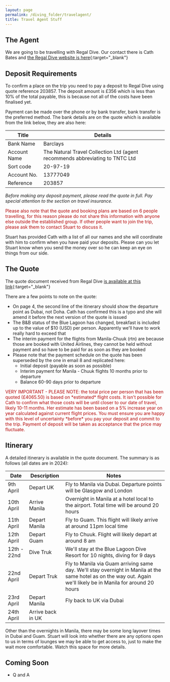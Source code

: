 ```yaml
---
layout: page
permalink: /diving_folder/travelagent/
title: Travel Agent Stuff
---
```


## The Agent

We are going to be travelling with Regal Dive. Our contact there is Cath Bates and [the Regal Dive website is here](https://www.regal-diving.co.uk/){:target="\_blank"}

## Deposit Requirements

To confirm a place on the trip you need to pay a deposit to Regal Dive using quote reference 203857. The deposit amount is £356 which is less than 10% of the total payable, this is because not all of the costs have been finalised yet.

Payment can be made over the phone or by bank transfer, bank transfer is the preferred method. The bank details are on the quote which is available from the link below, they are also here:

| Title | Details |
| ------------ | ------------------------ |
| Bank Name | Barclays |
| Account Name | The Natural Travel Collection Ltd (agent recommends abbreviating to TNTC Ltd |
| Sort code | 20-97-19 |
| Account No. | 13777049 |
| Reference | 203857 |
 
*Before making any deposit payment, please read the quote in full. Pay special attention to the section on travel insurance.* 


<span style="color:#B40404">
Please also note that the quote and booking plans are based on 6 people travelling, for this reason please do not share this information with anyone else outside the established group. If other people want to join the trip, please ask them to contact Stuart to discuss it. 
</span>

Stuart has provided Cath with a list of all our names and she will coordinate with him to confirm when you have paid your deposits. Please can you let Stuart know when you send the money over so he can keep an eye on things from our side.

## The Quote

The quote document received from Regal Dive [is available at this link](https://drive.google.com/file/d/180PEIOMUMiKVHkLoRtyrnRAChZJHsLFy/view?usp=sharing){:target="\_blank"}

There are a few points to note on the quote:
- On page 4, the second line of the itinerary should show the departure point as Dubai, not Doha. Cath has confirmed this is a typo and she will amend it before the next version of the quote is issued
- The B&B status of the Blue Lagoon has changed, breakfast is included up to the value of $10 (USD) per person. Apparently we'll have to work really hard to exceed that
- The interim payment for the flights from Manila-Chuuk (rtn) are because those are booked with United Airlines, they cannot be held without payment and so have to be paid for as soon as they are booked
- Please note that the payment schedule on the quote has been superseded by the one in email 8 and replicated here:
	- Initial deposit (payable as soon as possible)
	- Interim payment for Manila - Chuuk flights 10 months prior to departure
	- Balance 60-90 days prior to departure

<span style="color:#B40404">
VERY IMPORTANT - PLEASE NOTE: the total price per person that has been quoted (£4065.50) is based on *estimated* flight costs. It isn't possible for Cath to confirm what those costs will be until closer to our date of travel, likely 10-11 months. Her estimate has been based on a 5% increase year on year calculated against current flight prices.
</span>

<span style="color:#B40404">
You must ensure you are happy with this level of uncertainty *before* you pay your deposit and commit to the trip. Payment of deposit will be taken as acceptance that the price may fluctuate.
</span>

## Itinerary

A detailed itinerary is available in the quote document. The summary is as follows (all dates are in 2024):

| Date | Description | Notes |
| ------------ | ------------------------ | ------------------------ |
| 9th April | Depart UK | Fly to Manila via Dubai. Departure points will be Glasgow and London |
| 10th April | Arrive Manila | Overnight in Manila at a hotel local to the airport. Total time will be around 20 hours |
| 11th April | Depart Manila | Fly to Guam. This flight will likely arrive at around 11pm local time |
| 12th April | Depart Guam | Fly to Chuuk. Flight will likely depart at around 8 am |
| 12th - 22nd | Dive Truk | We'll stay at the Blue Lagoon Dive Resort for 10 nights, diving for 9 days |
| 22nd April | Depart Truk | Fly to  Manila via Guam arriving same day. We'll stay overnight in Manila at the same hotel as on the way out. Again we'll likely be in Manila for around 20 hours |
| 23rd April | Depart Manila | Fly back to UK via Dubai |
| 24th April | Arrive back in UK | |

Other than the overnights in Manila, there may be some long layover times in Dubai and Guam. Stuart will look into whether there are any options open to us in terms of lounges we may be able to get access to, just to make the wait more comfortable. Watch this space for more details. 

## Coming Soon

- Q and A

